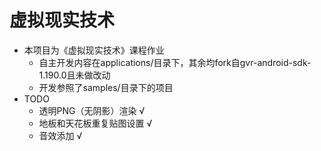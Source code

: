 # 虚拟现实技术

- 本项目为《虚拟现实技术》课程作业
  - 自主开发内容在applications/目录下，其余均fork自gvr-android-sdk-1.190.0且未做改动
  - 开发参照了samples/目录下的项目
- TODO
  - 透明PNG（无阴影）渲染  √
  - 地板和天花板重复贴图设置 √
  - 音效添加 √